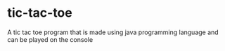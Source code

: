 # tic-tac-toe
A tic tac toe program that is made using java programming language and can be played on the console
